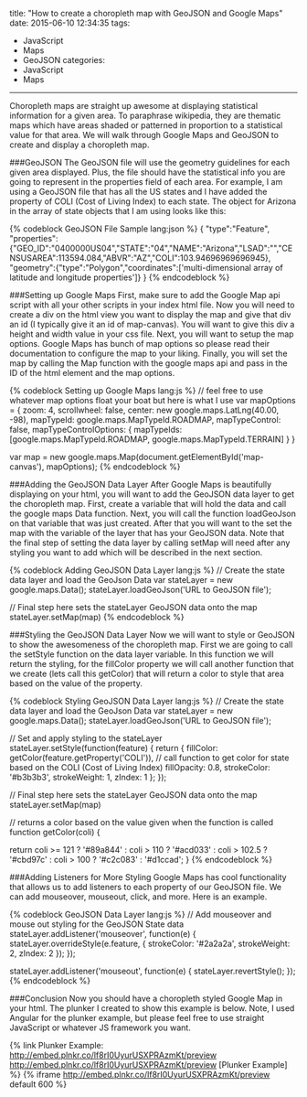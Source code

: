 title: "How to create a choropleth map with GeoJSON and Google Maps"
date: 2015-06-10 12:34:35
tags:
- JavaScript
- Maps
- GeoJSON
categories:
- JavaScript
- Maps
---


Choropleth maps are straight up awesome at displaying statistical information for a given area. To paraphrase wikipedia, they are thematic maps which have areas shaded or patterned in proportion to a statistical value for that area. We will walk through Google Maps and GeoJSON to create and display a choropleth map.

###GeoJSON
The GeoJSON file will use the geometry guidelines for each given area displayed. Plus, the file should have the statistical info you are going to represent in the properties field of each area. For example, I am using a GeoJSON file that has all the US states and I have added the property of COLI (Cost of Living Index) to each state. The object for Arizona in the array of state objects that I am using looks like this:

{% codeblock GeoJSON File Sample lang:json %}
{
"type":"Feature",
"properties":{"GEO_ID":"0400000US04","STATE":"04","NAME":"Arizona","LSAD":"","CENSUSAREA":113594.084,"ABVR":"AZ","COLI":103.94696969696945},
"geometry":{"type":"Polygon","coordinates":['multi-dimensional array of latitude and longitude properties']}
}
{% endcodeblock %}


###Setting up Google Maps
First, make sure to add the Google Map api script with all your other scripts in your index html file. Now you will need to create a div on the html view you want to display the map and give that div an id (I typically give it an id of map-canvas). You will want to give this div a height and width value in your css file. Next, you will want to setup the map options. Google Maps has bunch of map options so please read their documentation to configure the map to your liking. Finally, you will set the map by calling the Map function with the google maps api and pass in the ID of the html element and the map options.

{% codeblock Setting up Google Maps lang:js %}
// feel free to use whatever map options float your boat but here is what I use
var mapOptions = {
  zoom: 4,
  scrollwheel: false,
  center: new google.maps.LatLng(40.00, -98),
  mapTypeId: google.maps.MapTypeId.ROADMAP,
  mapTypeControl: false,
  mapTypeControlOptions: {
    mapTypeIds: [google.maps.MapTypeId.ROADMAP, google.maps.MapTypeId.TERRAIN]
  }
}

var map = new google.maps.Map(document.getElementById('map-canvas'), mapOptions);
{% endcodeblock %}


###Adding the GeoJSON Data Layer
After Google Maps is beautifully displaying on your html, you will want to add the GeoJSON data layer to get the choropleth map. First, create a variable that will hold the data and call the google maps Data function. Next, you will call the function loadGeoJson on that variable that was just created. After that you will want to the set the map with the variable of the layer that has your GeoJSON data. Note that the final step of setting the data layer by calling setMap will need after any styling you want to add which will be described in the next section.  

{% codeblock Adding GeoJSON Data Layer lang:js %}
// Create the state data layer and load the GeoJson Data
var stateLayer = new google.maps.Data();
stateLayer.loadGeoJson('URL to GeoJSON file');

// Final step here sets the stateLayer GeoJSON data onto the map
stateLayer.setMap(map)
{% endcodeblock %}


###Styling the GeoJSON Data Layer
Now we will want to style or GeoJSON to show the awesomeness of the choropleth map. First we are going to call the setStyle function on the data layer variable. In this function we will return the styling, for the fillColor property we will call another function that we create (lets call this getColor) that will return a color to style that area based on the value of the property. 

{% codeblock Styling GeoJSON Data Layer lang:js %}
// Create the state data layer and load the GeoJson Data
var stateLayer = new google.maps.Data();
stateLayer.loadGeoJson('URL to GeoJSON file');

// Set and apply styling to the stateLayer
stateLayer.setStyle(function(feature) {
  return {
    fillColor: getColor(feature.getProperty('COLI')), // call function to get color for state based on the COLI (Cost of Living Index)
    fillOpacity: 0.8,
    strokeColor: '#b3b3b3',
    strokeWeight: 1,
    zIndex: 1
  };
});

// Final step here sets the stateLayer GeoJSON data onto the map
stateLayer.setMap(map)

// returns a color based on the value given when the function is called
function getColor(coli) {

  return coli >= 121 ? '#89a844' :
    coli > 110 ? '#acd033' :
    coli > 102.5 ? '#cbd97c' :
    coli > 100 ? '#c2c083' :
    '#d1ccad';
}
{% endcodeblock %}


###Adding Listeners for More Styling
Google Maps has cool functionality that allows us to add listeners to each property of our GeoJSON file. We can add mouseover, mouseout, click, and more. Here is an example.

{% codeblock GeoJSON Data Layer lang:js %}
// Add mouseover and mouse out styling for the GeoJSON State data
stateLayer.addListener('mouseover', function(e) {
  stateLayer.overrideStyle(e.feature, {
    strokeColor: '#2a2a2a',
    strokeWeight: 2,
    zIndex: 2
  });
});

stateLayer.addListener('mouseout', function(e) {
  stateLayer.revertStyle();
});
{% endcodeblock %}


###Conclusion
Now you should have a choropleth styled Google Map in your html. The plunker I created to show this example is below. Note, I used Angular for the plunker example, but please feel free to use straight JavaScript or whatever JS framework you want.

{% link Plunker Example: http://embed.plnkr.co/lf8rI0UyurUSXPRAzmKt/preview http://embed.plnkr.co/lf8rI0UyurUSXPRAzmKt/preview [Plunker Example] %}
{% iframe http://embed.plnkr.co/lf8rI0UyurUSXPRAzmKt/preview default 600 %}


